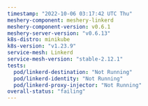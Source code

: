 ```yaml
---
timestamp: "2022-10-06 03:17:42 UTC Thu"
meshery-component: meshery-linkerd
meshery-component-version: v0.6.1
meshery-server-version: "v0.6.13"
k8s-distro: minikube
k8s-version: "v1.23.9"
service-mesh: Linkerd
service-mesh-version: "stable-2.12.1"
tests:
  pod/linkerd-destination: "Not Running"
  pod/linkerd-identity: "Not Running"
  pod/linkerd-proxy-injector: "Not Running"
overall-status: "failing"
---
```

